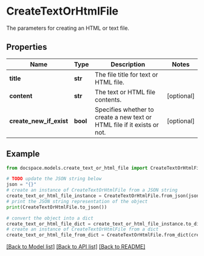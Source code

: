 # CreateTextOrHtmlFile

The parameters for creating an HTML or text file.

## Properties

Name | Type | Description | Notes
------------ | ------------- | ------------- | -------------
**title** | **str** | The file title for text or HTML file. | 
**content** | **str** | The text or HTML file contents. | [optional] 
**create_new_if_exist** | **bool** | Specifies whether to create a new text or HTML file if it exists or not. | [optional] 

## Example

```python
from docspace.models.create_text_or_html_file import CreateTextOrHtmlFile

# TODO update the JSON string below
json = "{}"
# create an instance of CreateTextOrHtmlFile from a JSON string
create_text_or_html_file_instance = CreateTextOrHtmlFile.from_json(json)
# print the JSON string representation of the object
print(CreateTextOrHtmlFile.to_json())

# convert the object into a dict
create_text_or_html_file_dict = create_text_or_html_file_instance.to_dict()
# create an instance of CreateTextOrHtmlFile from a dict
create_text_or_html_file_from_dict = CreateTextOrHtmlFile.from_dict(create_text_or_html_file_dict)
```
[[Back to Model list]](../README.md#documentation-for-models) [[Back to API list]](../README.md#documentation-for-api-endpoints) [[Back to README]](../README.md)


